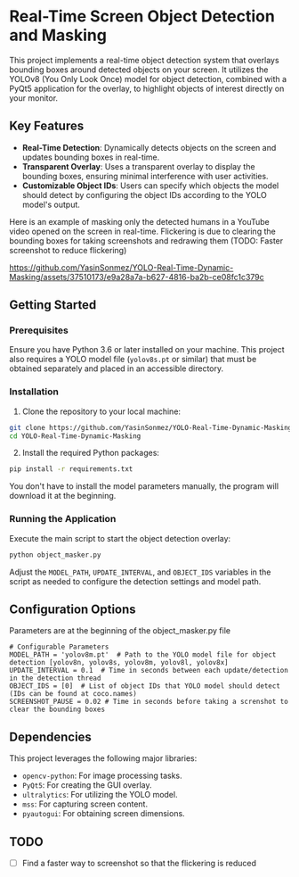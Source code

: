 # Real-Time Screen Object Detection and Masking

This project implements a real-time object detection system that overlays bounding boxes around detected objects on your screen. It utilizes the YOLOv8 (You Only Look Once) model for object detection, combined with a PyQt5 application for the overlay, to highlight objects of interest directly on your monitor.

## Key Features

- **Real-Time Detection**: Dynamically detects objects on the screen and updates bounding boxes in real-time.
- **Transparent Overlay**: Uses a transparent overlay to display the bounding boxes, ensuring minimal interference with user activities.
- **Customizable Object IDs**: Users can specify which objects the model should detect by configuring the object IDs according to the YOLO model's output.

Here is an example of masking only the detected humans in a YouTube video opened on the screen in real-time. Flickering is due to clearing the bounding boxes for taking screenshots and redrawing them (TODO: Faster screenshot to reduce flickering)

https://github.com/YasinSonmez/YOLO-Real-Time-Dynamic-Masking/assets/37510173/e9a28a7a-b627-4816-ba2b-ce08fc1c379c


## Getting Started

### Prerequisites

Ensure you have Python 3.6 or later installed on your machine. This project also requires a YOLO model file (`yolov8s.pt` or similar) that must be obtained separately and placed in an accessible directory.

### Installation

1. Clone the repository to your local machine:

```bash
git clone https://github.com/YasinSonmez/YOLO-Real-Time-Dynamic-Masking.git
cd YOLO-Real-Time-Dynamic-Masking
```

2. Install the required Python packages:

```bash
pip install -r requirements.txt
```
You don't have to install the model parameters manually, the program will download it at the beginning.

### Running the Application

Execute the main script to start the object detection overlay:

```bash
python object_masker.py
```

Adjust the `MODEL_PATH`, `UPDATE_INTERVAL`, and `OBJECT_IDS` variables in the script as needed to configure the detection settings and model path.

## Configuration Options
Parameters are at the beginning of the object_masker.py file
```
# Configurable Parameters
MODEL_PATH = 'yolov8m.pt'  # Path to the YOLO model file for object detection [yolov8n, yolov8s, yolov8m, yolov8l, yolov8x]
UPDATE_INTERVAL = 0.1  # Time in seconds between each update/detection in the detection thread
OBJECT_IDS = [0]  # List of object IDs that YOLO model should detect (IDs can be found at coco.names)
SCREENSHOT_PAUSE = 0.02 # Time in seconds before taking a screnshot to clear the bounding boxes
```

## Dependencies

This project leverages the following major libraries:

- `opencv-python`: For image processing tasks.
- `PyQt5`: For creating the GUI overlay.
- `ultralytics`: For utilizing the YOLO model.
- `mss`: For capturing screen content.
- `pyautogui`: For obtaining screen dimensions.

## TODO
- [ ] Find a faster way to screenshot so that the flickering is reduced
